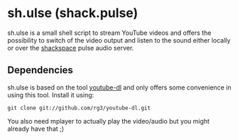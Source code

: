 sh.ulse (shack.pulse)
==============================================

sh.ulse is a small shell script to stream YouTube videos and offers the possibility to switch of the video output and listen to the sound either locally or over the [shackspace](http://shackspace.de) pulse audio server.


Dependencies
------------

sh.ulse is based on the tool [youtube-dl](https://github.com/rg3/youtube-dl.git) and only offers some convenience in using this tool. Install it using:

    git clone git://github.com/rg3/youtube-dl.git

You also need mplayer to actually play the video/audio but you might already have that ;)
